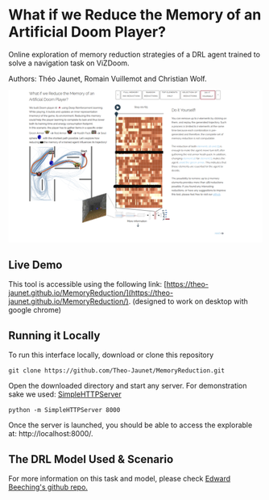 # What if we Reduce the Memory of an Artificial Doom Player?
Online exploration of memory reduction strategies of a DRL agent trained to solve a navigation task on ViZDoom.

Authors: Théo Jaunet, Romain Vuillemot and Christian Wolf.

<img src="https://github.com/Theo-Jaunet/MemoryReduction/blob/master/assets/screenshot.png" />




## Live Demo

This tool is accessible using the following link: [https://theo-jaunet.github.io/MemoryReduction/](https://theo-jaunet.github.io/MemoryReduction/). (designed to work on desktop with google chrome)



## Running it Locally 

To run this interface locally, download or clone this repository

```
git clone https://github.com/Theo-Jaunet/MemoryReduction.git
``` 


Open the downloaded directory and start any server. For demonstration sake we used: [SimpleHTTPServer](https://docs.python.org/2/library/simplehttpserver.html)

```
python -m SimpleHTTPServer 8000
```

Once the server is launched, you should be able to access the explorable at: http://localhost:8000/.



## The DRL Model Used & Scenario 

For more information on this task and model, please check [Edward Beeching's github repo.](https://github.com/edbeeching/3d_control_deep_rl)




